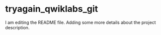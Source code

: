# tryagain_qwiklabs_git
I am editing the README file. Adding some more details about the project description.
